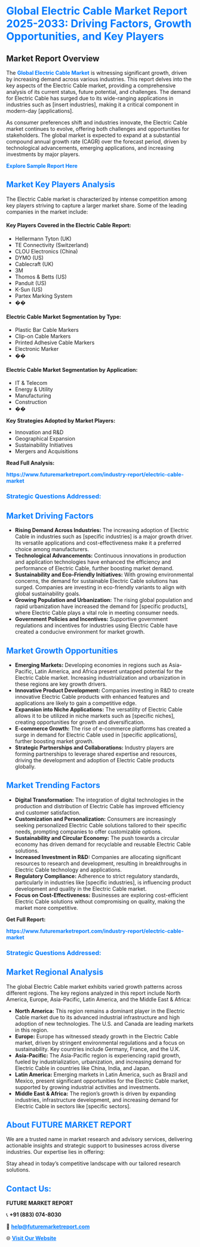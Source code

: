<h1 style="color: #007BFF;">Global Electric Cable Market Report 2025-2033: Driving Factors, Growth Opportunities, and Key Players</h1>

<section id="overview">
<h2>Market Report Overview</h2>
<p>The <a href="https://www.futuremarketreport.com/industry-report/electric-cable-market" style="color: #007BFF; text-decoration: none;"><strong>Global Electric Cable Market</strong></a> is witnessing significant growth, driven by increasing demand across various industries. This report delves into the key aspects of the Electric Cable market, providing a comprehensive analysis of its current status, future potential, and challenges. The demand for Electric Cable has surged due to its wide-ranging applications in industries such as [insert industries], making it a critical component in modern-day [applications].</p>
<p>As consumer preferences shift and industries innovate, the Electric Cable market continues to evolve, offering both challenges and opportunities for stakeholders. The global market is expected to expand at a substantial compound annual growth rate (CAGR) over the forecast period, driven by technological advancements, emerging applications, and increasing investments by major players.</p>
</section>

<section id="overview">
<p><a href="https://www.futuremarketreport.com/request-sample/reportId=113985" style="color: #007BFF; text-decoration: none;"><strong>Explore Sample Report Here</strong></a></p>
</section>

<section id="key-players">
<h2 style="color: #007BFF;">Market Key Players Analysis</h2>
<p>The Electric Cable market is characterized by intense competition among key players striving to capture a larger market share. Some of the leading companies in the market include:</p>
<h4>Key Players Covered in the Electric Cable Report:</h4>
<ul><li>Hellermann Tyton (UK)</li><li>TE Connectivity (Switzerland)</li><li>CLOU Electronics (China)</li><li>DYMO (US)</li><li>Cablecraft (UK)</li><li>3M</li><li>Thomos &amp; Betts (US)</li><li>Panduit (US)</li><li>K-Sun (US)</li><li>Partex Marking System</li><li>��</li></ul>
<h4>Electric Cable Market Segmentation by Type:</h4>
<ul><li>Plastic Bar Cable Markers</li><li>Clip-on Cable Markers</li><li>Printed Adhesive Cable Markers</li><li>Electronic Marker</li><li>��</li></ul>

<h4>Electric Cable Market Segmentation by Application:</h4>
<ul><li>IT &amp; Telecom</li><li>Energy &amp; Utility</li><li>Manufacturing</li><li>Construction</li><li>��</li></ul>
<p><strong>Key Strategies Adopted by Market Players:</strong></p>
<ul>
<li>Innovation and R&D</li>
<li>Geographical Expansion</li>
<li>Sustainability Initiatives</li>
<li>Mergers and Acquisitions</li>
</ul>
</section>

<section>
<p><strong>Read Full Analysis: </strong></p><a href="https://www.futuremarketreport.com/industry-report/electric-cable-market" style="color: #007BFF; text-decoration: none;"><strong>https://www.futuremarketreport.com/industry-report/electric-cable-market</strong></a>
<h3 style="color: #007BFF;">Strategic Questions Addressed:</h3>
</section>

<section id="driving-factors">
<h2 style="color: #007BFF;">Market Driving Factors</h2>
<ul>
<li><strong>Rising Demand Across Industries:</strong> The increasing adoption of Electric Cable in industries such as [specific industries] is a major growth driver. Its versatile applications and cost-effectiveness make it a preferred choice among manufacturers.</li>
<li><strong>Technological Advancements:</strong> Continuous innovations in production and application technologies have enhanced the efficiency and performance of Electric Cable, further boosting market demand.</li>
<li><strong>Sustainability and Eco-Friendly Initiatives:</strong> With growing environmental concerns, the demand for sustainable Electric Cable solutions has surged. Companies are investing in eco-friendly variants to align with global sustainability goals.</li>
<li><strong>Growing Population and Urbanization:</strong> The rising global population and rapid urbanization have increased the demand for [specific products], where Electric Cable plays a vital role in meeting consumer needs.</li>
<li><strong>Government Policies and Incentives:</strong> Supportive government regulations and incentives for industries using Electric Cable have created a conducive environment for market growth.</li>
</ul>
</section>

<section id="growth-opportunities">
<h2 style="color: #007BFF;">Market Growth Opportunities</h2>
<ul>
<li><strong>Emerging Markets:</strong> Developing economies in regions such as Asia-Pacific, Latin America, and Africa present untapped potential for the Electric Cable market. Increasing industrialization and urbanization in these regions are key growth drivers.</li>
<li><strong>Innovative Product Development:</strong> Companies investing in R&D to create innovative Electric Cable products with enhanced features and applications are likely to gain a competitive edge.</li>
<li><strong>Expansion into Niche Applications:</strong> The versatility of Electric Cable allows it to be utilized in niche markets such as [specific niches], creating opportunities for growth and diversification.</li>
<li><strong>E-commerce Growth:</strong> The rise of e-commerce platforms has created a surge in demand for Electric Cable used in [specific applications], further boosting market growth.</li>
<li><strong>Strategic Partnerships and Collaborations:</strong> Industry players are forming partnerships to leverage shared expertise and resources, driving the development and adoption of Electric Cable products globally.</li>
</ul>
</section>

<section id="trending-factors">
<h2 style="color: #007BFF;">Market Trending Factors</h2>
<ul>
<li><strong>Digital Transformation:</strong> The integration of digital technologies in the production and distribution of Electric Cable has improved efficiency and customer satisfaction.</li>
<li><strong>Customization and Personalization:</strong> Consumers are increasingly seeking personalized Electric Cable solutions tailored to their specific needs, prompting companies to offer customizable options.</li>
<li><strong>Sustainability and Circular Economy:</strong> The push towards a circular economy has driven demand for recyclable and reusable Electric Cable solutions.</li>
<li><strong>Increased Investment in R&D:</strong> Companies are allocating significant resources to research and development, resulting in breakthroughs in Electric Cable technology and applications.</li>
<li><strong>Regulatory Compliance:</strong> Adherence to strict regulatory standards, particularly in industries like [specific industries], is influencing product development and quality in the Electric Cable market.</li>
<li><strong>Focus on Cost-Effectiveness:</strong> Businesses are exploring cost-efficient Electric Cable solutions without compromising on quality, making the market more competitive.</li>
</ul>
</section>

<section>
<p><strong>Get Full Report: </strong></p><a href="https://www.futuremarketreport.com/industry-report/electric-cable-market" style="color: #007BFF; text-decoration: none;"><strong>https://www.futuremarketreport.com/industry-report/electric-cable-market</strong></a>
<h3 style="color: #007BFF;">Strategic Questions Addressed:</h3>
</section>


<section id="regional-analysis">
<h2 style="color: #007BFF;">Market Regional Analysis</h2>
<p>The global Electric Cable market exhibits varied growth patterns across different regions. The key regions analyzed in this report include North America, Europe, Asia-Pacific, Latin America, and the Middle East & Africa:</p>
<ul>
<li><strong>North America:</strong> This region remains a dominant player in the Electric Cable market due to its advanced industrial infrastructure and high adoption of new technologies. The U.S. and Canada are leading markets in this region.</li>
<li><strong>Europe:</strong> Europe has witnessed steady growth in the Electric Cable market, driven by stringent environmental regulations and a focus on sustainability. Key countries include Germany, France, and the U.K.</li>
<li><strong>Asia-Pacific:</strong> The Asia-Pacific region is experiencing rapid growth, fueled by industrialization, urbanization, and increasing demand for Electric Cable in countries like China, India, and Japan.</li>
<li><strong>Latin America:</strong> Emerging markets in Latin America, such as Brazil and Mexico, present significant opportunities for the Electric Cable market, supported by growing industrial activities and investments.</li>
<li><strong>Middle East & Africa:</strong> The region’s growth is driven by expanding industries, infrastructure development, and increasing demand for Electric Cable in sectors like [specific sectors].</li>
</ul>
</section>

<footer>
<h2 style="color: #007BFF;">About FUTURE MARKET REPORT</h2>
<p>We are a trusted name in market research and advisory services, delivering actionable insights and strategic support to businesses across diverse industries. Our expertise lies in offering:</p>

<p>Stay ahead in today’s competitive landscape with our tailored research solutions.</p>

<h2 style="color: #007BFF;">Contact Us:</h2>
<p><strong>FUTURE MARKET REPORT</strong></p>
<p>📞 <strong>+91 (883) 074-8030</strong></p>
<p>📧 <strong><a href="mailto:help@futuremarketreport.com" style="color: #007BFF;">help@futuremarketreport.com</a></strong></p>
<p>🌐 <strong><a href="https://www.futuremarketreport.com/" style="color: #007BFF;">Visit Our Website</a></strong></p>
</footer>
